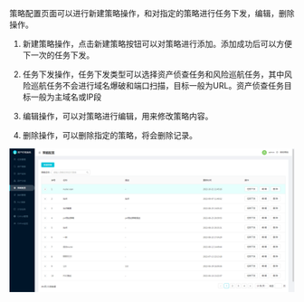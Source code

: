策略配置页面可以进行新建策略操作，和对指定的策略进行任务下发，编辑，删除操作。

1. 新建策略操作，点击新建策略按钮可以对策略进行添加。添加成功后可以方便下一次的任务下发。

2. 任务下发操作，任务下发类型可以选择资产侦查任务和风险巡航任务，其中风险巡航任务不会进行域名爆破和端口扫描，目标一般为URL。资产侦查任务目标一般为主域名或IP段

3. 编辑操作，可以对策略进行编辑，用来修改策略内容。

4. 删除操作，可以删除指定的策略，将会删除记录。

![](images/20221025194740102_25062.png)
